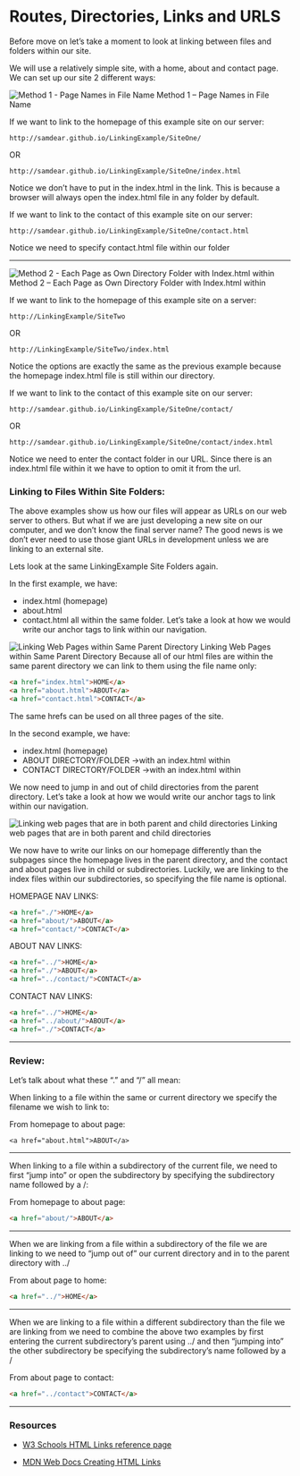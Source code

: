 # Routes, Directories, Links and URLS

Before move on let’s take a moment to look at linking between files and folders within our site.

We will use a relatively simple site, with a home, about and contact page. We can set up our site 2 different ways:

![Method 1 - Page Names in File Name](./img/directories.001.png)
Method 1 – Page Names in File Name

If we want to link to the homepage of this example site on our server:

```
http://samdear.github.io/LinkingExample/SiteOne/
```

OR

```
http://samdear.github.io/LinkingExample/SiteOne/index.html
```

Notice we don’t have to put in the index.html in the link. This is because a browser will always open the index.html file in any folder by default.

If we want to link to the contact of this example site on our server:

```
http://samdear.github.io/LinkingExample/SiteOne/contact.html
```

Notice we need to specify contact.html file within our folder

---

![Method 2 - Each Page as Own Directory Folder with Index.html within](img/directories.001.png 'Each Page as Own Directory Folder')
Method 2 – Each Page as Own Directory Folder with Index.html within

If we want to link to the homepage of this example site on a server:

```
http://LinkingExample/SiteTwo
```

OR

```
http://LinkingExample/SiteTwo/index.html
```

Notice the options are exactly the same as the previous example because the homepage index.html file is still within our directory.

If we want to link to the contact of this example site on our server:

```
http://samdear.github.io/LinkingExample/SiteOne/contact/

```

OR

```
http://samdear.github.io/LinkingExample/SiteOne/contact/index.html
```

Notice we need to enter the contact folder in our URL. Since there is an index.html file within it we have to option to omit it from the url.

### Linking to Files Within Site Folders:

The above examples show us how our files will appear as URLs on our web server to others. But what if we are just developing a new site on our computer, and we don’t know the final server name? The good news is we don’t ever need to use those giant URLs in development unless we are linking to an external site.

Lets look at the same LinkingExample Site Folders again.

In the first example, we have:

- index.html (homepage)
- about.html
- contact.html
  all within the same folder. Let’s take a look at how we would write our anchor tags to link within our navigation.

![Linking Web Pages within Same Parent Directory](img/directories.003.png 'Linking Web Pages within Same Parent Directory')
Linking Web Pages within Same Parent Directory
Because all of our html files are within the same parent directory we can link to them using the file name only:

```html
<a href="index.html">HOME</a>
<a href="about.html">ABOUT</a>
<a href="contact.html">CONTACT</a>
```

The same hrefs can be used on all three pages of the site.

In the second example, we have:

- index.html (homepage)
- ABOUT DIRECTORY/FOLDER ->with an index.html within
- CONTACT DIRECTORY/FOLDER ->with an index.html within

We now need to jump in and out of child directories from the parent directory. Let’s take a look at how we would write our anchor tags to link within our navigation.

![Linking web pages that are in both parent and child directories](img/directories.004.png 'Linking web pages that are in both parent and child directories')
Linking web pages that are in both parent and child directories

We now have to write our links on our homepage differently than the subpages since the homepage lives in the parent directory, and the contact and about pages live in child or subdirectories. Luckily, we are linking to the index files within our subdirectories, so specifying the file name is optional.

HOMEPAGE NAV LINKS:

```html
<a href="./">HOME</a>
<a href="about/">ABOUT</a>
<a href="contact/">CONTACT</a>
```

ABOUT NAV LINKS:

```html
<a href="../">HOME</a>
<a href="./">ABOUT</a>
<a href="../contact/">CONTACT</a>
```

CONTACT NAV LINKS:

```html
<a href="../">HOME</a>
<a href="../about/">ABOUT</a>
<a href="./">CONTACT</a>
```

---

### Review:

Let’s talk about what these “.” and “/” all mean:

When linking to a file within the same or current directory we specify the filename we wish to link to:

From homepage to about page:

```
<a href="about.html">ABOUT</a>
```

---

When linking to a file within a subdirectory of the current file, we need to first “jump into” or open the subdirectory by specifying the subdirectory name followed by a /:

From homepage to about page:

```html
<a href="about/">ABOUT</a>
```

---

When we are linking from a file within a subdirectory of the file we are linking to we need to “jump out of” our current directory and in to the parent directory with ../

From about page to home:

```html
<a href="../">HOME</a>
```

---

When we are linking to a file within a different subdirectory than the file we are linking from we need to combine the above two examples by first entering the current subdirectory’s parent using ../ and then “jumping into” the other subdirectory be specifying the subdirectory’s name followed by a /

From about page to contact:

```html
<a href="../contact">CONTACT</a>
```

---
### Resources
- [W3 Schools HTML Links reference page](https://www.w3schools.com/html/html_links.asp)

- [MDN Web Docs Creating HTML Links](https://developer.mozilla.org/en-US/docs/Learn_web_development/Core/Structuring_content/Creating_links)
